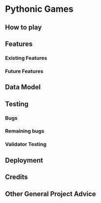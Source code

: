 # Pythonic Games

## How to play

## Features

### Existing Features

### Future Features

## Data Model

## Testing

### Bugs

### Remaining bugs

### Validator Testing

## Deployment

## Credits

## Other General Project Advice